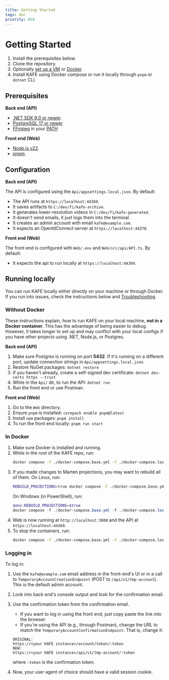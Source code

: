 ```yaml
---
title: Getting Started
tags: doc
priority: 010
---
```


# Getting Started

1. Install the prerequisites below.
1. Clone the repository.
2. Optionally [set up a VM](./vm-setup) or [Docker](https://www.docker.com/).
3. Install KAFE using Docker compose or run it locally through `pnpm` or `dotnet` CLI.


## Prerequisites

**Back end (API)**

* [.NET SDK 9.0 or newer](https://dotnet.microsoft.com/en-us/download).
* [PostgreSQL 17 or newer](https://www.postgresql.org/)
* [FFmpeg](https://ffmpeg.org/) in your [PATH](https://en.wikipedia.org/wiki/PATH_(variable))

**Front end (Web)**

* [Node.js v22](https://nodejs.org/en/download/package-manager).
* [pnpm](https://pnpm.io/).


## Configuration

**Back end (API)**

The API is configured using the `Api/appsettings.local.json`.
By default:

- The API runs at `https://localhost:44369`.
- It saves artifacts to `C:/dev/fi/kafe-archive`.
- It generates lower-resolution videos in `C:/dev/fi/kafe-generated`.
- It doesn't send emails, it just logs them into the terminal.
- It creates an admin account with email `kafe@example.com`.
- It expects an OpenIdConnect server at `https://localhost:44370`.

**Front end (Web)**

The front end is configured with `Web/.env` and `Web/src/api/API.ts`.
By default:

- It expects the api to run locally at `https://localhost:44369`.


## Running locally

You can run KAFE locally either directly on your machine or through Docker.
If you run into issues, check the instructions below and [Troubleshooting](./troubleshooting.md).

### Without Docker

These instructions explain, how to run KAFE on your local machine, **not in a Docker container**.
This has the advantage of being easier to debug.
However, it takes longer to set up and may conflict with your local configs if you have other projects using .NET, Node.js, or Postgres.

**Back end (API)**

1. Make sure Postgres is running on port **5432**.
   If it's running on a different port, update connection strings in `Api/appsettings.local.json`.
2. Restore NuGet packages: `dotnet restore`
3. If you haven't already, create a self-signed dev certificate: `dotnet dev-certs https --trust`
4. While in the `Api/` dir, to run the API: `dotnet run`
5. Run the front end or use Postman.

**Front end (Web)**

1. Go to the `Web` directory.
2. Ensure `pnpm` is installed: `corepack enable pnpm@latest`
3. Install `npm` packages: `pnpm install`
4. To run the front end locally: `pnpm run start`


### In Docker

1. Make sure Docker is installed and running.
2. While in the root of the KAFE repo, run:
   ```bash
   docker compose -f ./docker-compose.base.yml -f ./docker-compose.local.yml up
   ```
3. If you made changes to Marten projections, you may want to rebuild all of them.
   On Linux, run:
   ```bash
   REBUILD_PROJECTIONS=true docker compose -f ./docker-compose.base.yml -f ./docker-compose.local.yml up
   ```
   On Windows (in PowerShell), run:
   ```powershell
   $env:REBUILD_PROJECTIONS=$true
   docker compose -f ./docker-compose.base.yml -f ./docker-compose.local.yml up
   ```
4. Web is now running at `http://localhost:3000` and the API at `https://localhost:44369`.
5. To stop the containers, run:
   ```bash
   docker compose -f ./docker-compose.base.yml -f ./docker-compose.local.yml down
   ```

### Logging in

To log in:

1. Use the `kafe@example.com` email address in the front-end's UI or in a call to `TemporaryAccountCreationEndpoint` (POST to `/api/v1/tmp-account`). This is the default admin account.
2. Look into back end's console output and look for the confirmation email.
3. Use the confirmation token from the confirmation email.
   - If you want to log in using the front end, just copy paste the link into the browser.
   - If you're using the API (e.g., through Postman), change the URL to match the `TemporaryAccountConfirmationEndpoint`. That is, change it:
   ```
   ORIGINAL:
   https://<your KAFE instance>/account/token/:token
   NEW:
   https://<your KAFE instance>/api/v1/tmp-account/:token
   ```
   where `:token` is the confirmation token.

4. Now, your user agent of choice should have a valid session cookie.

